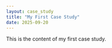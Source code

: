 ```yaml
---
layout: case_study
title: "My First Case Study"
date: 2025-09-20
---
```


This is the content of my first case study.